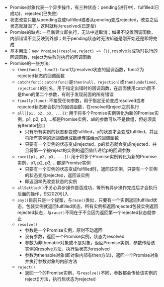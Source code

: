 - Promise对象代表一个异步操作，有三种状态：pending(进行中)、fulfilled(已成功)、rejected(已失败)
- 状态改变只能从pending变成fulfilled或者从pending变成rejected，改变之后状态就凝固了，这时就称为resolved(已定型)
- Promise的缺点: 一旦新建立即执行，无法中途取消；如果不设置回调函数，内部错误不会反映到外部；处于pending状态时无法知道是刚开始还是即将完成
- 基本用法：`new Promise((resolve,reject) => {})`, resolve为成功时执行的回调函数，reject为失败时执行的回调函数
- Promise的一些方法:
  - `then(func1, func2)`: func1为resolved状态的回调函数，func2为rejected状态的回调函数
  - `catch(func)`: `catch(func)`是`then(null, rejection)`或`then(undefined, rejection)`的别名，用于指定出错时的回调函数，在后面使用catch而不是then的第二个参数，有利于发现前面的所有错误
  - `finally(func)`: 不接受任何参数，用于指定无论变成resolved或者rejected状态都会执行的回调函数，在resolve和reject之前执行
  - `all([p1, p2, p3, ...])`: 用于将多个Promise实例转化为新的Promise实例，p1, p2, p3, ...都是Promise实例，all的参数可以不是数组，但必须具有Iterator接口
    - 只有所有实例的状态都变成fulfilled，p的状态才会变成fulfilled，并且将所有实例的返回值组成数组传递给p的回调函数
    - 只要有一个实例的状态变成rejected，p的状态就会变成rejected，并且将第一个被reject的实例的返回值传递给p的回调参数
  - `race([p1, p2, p3, ...])`: 用于将多个Promise实例转化为新的Promise实例，p1, p2, p3, ...都是Promise实例
    - 只要有一个实例的状态变成fulfilled时，返回该实例，只要有一个实例的状态变成rejected，返回该实例
    - 即返回率先改变状态的实例
  - `allSettled()`不关心异步操作是否成功，等所有异步操作完成后才会执行后面的操作，ES2020引入
  - `any()`目前只是一个提案，与`race()`类似，只要有一个实例返回fulfilled状态，包装实例就返回fulfilled状态，所有实例都返回rejected包装实例返回rejected状态，与`race()`不同在于不会因为返回第一个rejected状态就停止
  - `resolve()`
    - 参数是一个Promise实例，原封不动返回
    - 没有参数，返回一个Promise实例，状态为resolved
    - 参数为非thenable对象或不是对象，返回Promise实例，参数传给该实例的resolve方法，执行后状态为resolved
    - 参数为thenable对象(即对象内部有then方法)，返回一个Promise对象并执行参数对象的内部方法
  - `reject()`
    - 返回一个的Promise实例，与`resolve()`不同，参数都会传给该实例的reject()方法，执行后状态为rejected
